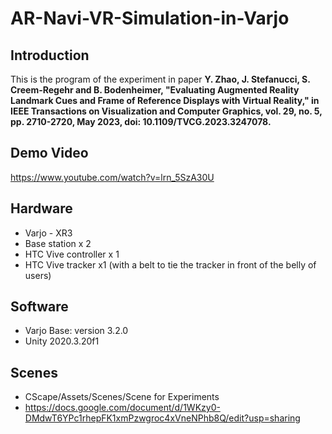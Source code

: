 # AR-Navi-VR-Simulation-in-Varjo

## Introduction
This is the program of the experiment in paper **Y. Zhao, J. Stefanucci, S. Creem-Regehr and B. Bodenheimer, "Evaluating Augmented Reality Landmark Cues and Frame of Reference Displays with Virtual Reality," in IEEE Transactions on Visualization and Computer Graphics, vol. 29, no. 5, pp. 2710-2720, May 2023, doi: 10.1109/TVCG.2023.3247078.**

## Demo Video
https://www.youtube.com/watch?v=lrn_5SzA30U

## Hardware
- Varjo - XR3
- Base station x 2
- HTC Vive controller x 1
- HTC Vive tracker x1 (with a belt to tie the tracker in front of the belly of users)

## Software
- Varjo Base: version 3.2.0
- Unity 2020.3.20f1

## Scenes
- CScape/Assets/Scenes/Scene for Experiments
- https://docs.google.com/document/d/1WKzy0-DMdwT6YPc1rhepFK1xmPzwgroc4xVneNPhb8Q/edit?usp=sharing

